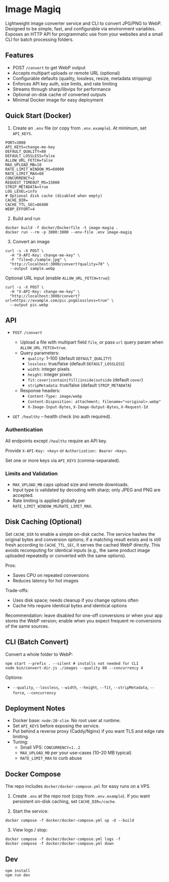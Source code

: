 # Image Magiq

Lightweight image converter service and CLI to convert JPG/PNG to WebP. Designed to be simple, fast, and configurable via environment variables. Exposes an HTTP API for programmatic use from your websites and a small CLI for batch processing folders.

## Features

- POST `/convert` to get WebP output
- Accepts multipart uploads or remote URL (optional)
- Configurable defaults (quality, lossless, resize, metadata stripping)
- Enforces API key auth, size limits, and rate limiting
- Streams through sharp/libvips for performance
- Optional on-disk cache of converted outputs
- Minimal Docker image for easy deployment

## Quick Start (Docker)

1) Create an `.env` file (or copy from `.env.example`). At minimum, set `API_KEYS`.

```
PORT=3000
API_KEYS=change-me-key
DEFAULT_QUALITY=80
DEFAULT_LOSSLESS=false
ALLOW_URL_FETCH=false
MAX_UPLOAD_MB=10
RATE_LIMIT_WINDOW_MS=60000
RATE_LIMIT_MAX=60
CONCURRENCY=2
REQUEST_TIMEOUT_MS=15000
STRIP_METADATA=true
LOG_LEVEL=info
# Optional disk cache (disabled when empty)
CACHE_DIR=
CACHE_TTL_SEC=86400
WEBP_EFFORT=4
```

2) Build and run

```
docker build -f docker/Dockerfile -t image-magiq .
docker run --rm -p 3000:3000 --env-file .env image-magiq
```

3) Convert an image

```
curl -s -X POST \
  -H "X-API-Key: change-me-key" \
  -F "file=@./sample.jpg" \
  "http://localhost:3000/convert?quality=78" \
  --output sample.webp
```

Optional URL input (enable `ALLOW_URL_FETCH=true`):

```
curl -s -X POST \
  -H "X-API-Key: change-me-key" \
  "http://localhost:3000/convert?url=https://example.com/pic.png&lossless=true" \
  --output pic.webp
```

## API

- `POST /convert`
  - Upload a file with multipart field `file`, or pass `url` query param when `ALLOW_URL_FETCH=true`.
  - Query parameters:
    - `quality`: 1–100 (default `DEFAULT_QUALITY`)
    - `lossless`: true/false (default `DEFAULT_LOSSLESS`)
    - `width`: integer pixels
    - `height`: integer pixels
    - `fit`: `cover|contain|fill|inside|outside` (default `cover`)
    - `stripMetadata`: true/false (default `STRIP_METADATA`)
  - Response headers:
    - `Content-Type: image/webp`
    - `Content-Disposition: attachment; filename="<original>.webp"`
    - `X-Image-Input-Bytes`, `X-Image-Output-Bytes`, `X-Request-Id`

- `GET /healthz` – health check (no auth required).

### Authentication

All endpoints except `/healthz` require an API key.

Provide `X-API-Key: <key>` or `Authorization: Bearer <key>`.

Set one or more keys via `API_KEYS` (comma-separated).

### Limits and Validation

- `MAX_UPLOAD_MB` caps upload size and remote downloads.
- Input type is validated by decoding with sharp; only JPEG and PNG are accepted.
- Rate limiting is applied globally per `RATE_LIMIT_WINDOW_MS`/`RATE_LIMIT_MAX`.

## Disk Caching (Optional)

Set `CACHE_DIR` to enable a simple on-disk cache. The service hashes the original bytes and conversion options; if a matching result exists and is still fresh according to `CACHE_TTL_SEC`, it serves the cached WebP directly. This avoids recomputing for identical inputs (e.g., the same product image uploaded repeatedly or converted with the same options).

Pros:
- Saves CPU on repeated conversions
- Reduces latency for hot images

Trade-offs:
- Uses disk space; needs cleanup if you change options often
- Cache hits require identical bytes and identical options

Recommendation: leave disabled for one-off conversions or when your app stores the WebP version; enable when you expect frequent re-conversions of the same sources.

## CLI (Batch Convert)

Convert a whole folder to WebP:

```
npm start --prefix . --silent # installs not needed for CLI
node bin/convert-dir.js ./images --quality 80 --concurrency 4
```

Options:
- `--quality`, `--lossless`, `--width`, `--height`, `--fit`, `--stripMetadata`, `--force`, `--concurrency`

## Deployment Notes

- Docker base: `node:20-slim`. No root user at runtime.
- Set `API_KEYS` before exposing the service.
- Put behind a reverse proxy (Caddy/Nginx) if you want TLS and edge rate limiting.
- Tuning:
  - Small VPS: `CONCURRENCY=1..2`
  - `MAX_UPLOAD_MB` per your use-cases (10–20 MB typical)
  - `RATE_LIMIT_MAX` to curb abuse

## Docker Compose

The repo includes `docker/docker-compose.yml` for easy runs on a VPS.

1) Create `.env` at the repo root (copy from `.env.example`). If you want persistent on-disk caching, set `CACHE_DIR=/cache`.

2) Start the service:

```
docker compose -f docker/docker-compose.yml up -d --build
```

3) View logs / stop:

```
docker compose -f docker/docker-compose.yml logs -f
docker compose -f docker/docker-compose.yml down
```

## Dev

```
npm install
npm run dev
```
